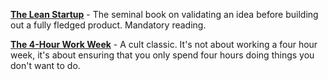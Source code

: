 
**[The Lean Startup](https://www.amazon.co.uk/gp/product/0670921602/ref=as_li_qf_asin_il_tl?ie=UTF8&tag=wwwthelifting-21&creative=6738&linkCode=as2&creativeASIN=0670921602&linkId=6032d3f594ccbe82ec662d4c3c7c5fc1)** - The seminal book on validating an idea before building out a fully fledged product. Mandatory reading.

**[The 4-Hour Work Week](https://www.amazon.co.uk/gp/product/0091929113/ref=as_li_qf_asin_il_tl?ie=UTF8&tag=wwwthelifting-21&creative=6738&linkCode=as2&creativeASIN=0091929113&linkId=de5a4383fe02d62a299a4d3727ab1bb4)** - A cult classic. It's not about working a four hour week, it's about ensuring that you only spend four hours doing things you don't want to do.